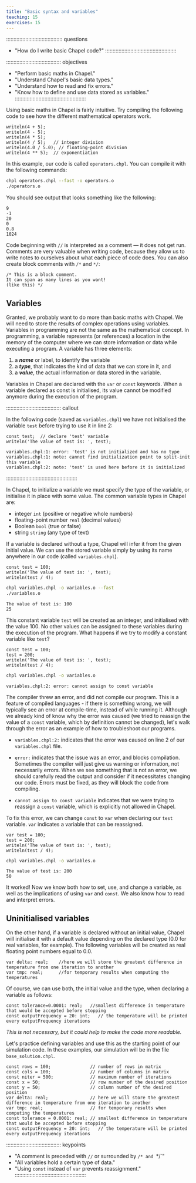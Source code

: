 ```yaml
---
title: "Basic syntax and variables"
teaching: 15
exercises: 15
---
```


:::::::::::::::::::::::::::::::::::::: questions
- "How do I write basic Chapel code?"
::::::::::::::::::::::::::::::::::::::::::::::::

::::::::::::::::::::::::::::::::::::: objectives
- "Perform basic maths in Chapel."
- "Understand Chapel's basic data types."
- "Understand how to read and fix errors."
- "Know how to define and use data stored as variables."
::::::::::::::::::::::::::::::::::::::::::::::::

Using basic maths in Chapel is fairly intuitive. Try compiling the following code to see
how the different mathematical operators work.

```chpl
writeln(4 + 5);
writeln(4 - 5);
writeln(4 * 5);
writeln(4 / 5);   // integer division
writeln(4.0 / 5.0); // floating-point division
writeln(4 ** 5);  // exponentiation
```

In this example, our code is called `operators.chpl`. You can compile it with the following commands:

```bash
chpl operators.chpl --fast -o operators.o
./operators.o
```

You should see output that looks something like the following:

```output
9
-1
20
0
0.8
1024
```

Code beginning with `//` is interpreted as a comment &mdash; it does not get run. Comments are very valuable
when writing code, because they allow us to write notes to ourselves about what each piece of code does. You
can also create block comments with `/*` and `*/`:

```chpl
/* This is a block comment.
It can span as many lines as you want!
(like this) */
```

## Variables

Granted, we probably want to do more than basic maths with Chapel. We will need to store the results of
complex operations using variables. Variables in programming are not the same as the mathematical concept. In
programming, a variable represents (or references) a location in the memory of the computer where we can store information or
data while executing a program. A variable has three elements:

1. a **_name_** or label, to identify the variable 
2. a **_type_**, that indicates the kind of data that we can store in it, and
3. a **_value_**, the actual information or data stored in the variable.

Variables in Chapel are declared with the `var` or `const` keywords. When a variable declared as const is
initialised, its value cannot be modified anymore during the execution of the program.



::::::::::::::::::::::::::::::::::::: callout

In the following code (saved as `variables.chpl`) we have not initialised the variable `test` before trying to
use it in line 2:

```chpl
const test;  // declare 'test' variable
writeln('The value of test is: ', test);
```
```error
variables.chpl:1: error: 'test' is not initialized and has no type
variables.chpl:1: note: cannot find initialization point to split-init this variable
variables.chpl:2: note: 'test' is used here before it is initialized
```

::::::::::::::::::::::::::::::::::::::::::::::::



In Chapel, to initialize a variable we must specify the type of the variable, or initialise it in place with some
value. The common variable types in Chapel are:

* integer `int` (positive or negative whole numbers)
* floating-point number `real` (decimal values)
* Boolean `bool`  (true or false)
* string `string` (any type of text)

If a variable is declared without a type, Chapel will infer it from the given
initial value. We can use the stored variable simply by using its name anywhere
in our code (called `variables.chpl`).

```chpl
const test = 100;
writeln('The value of test is: ', test);
writeln(test / 4);
```

```bash
chpl variables.chpl -o variables.o --fast
./variables.o
```

```output
The value of test is: 100
25
```

This constant variable `test` will be created as an integer, and initialised with the value 100. No other
values can be assigned to these variables during the execution of the program. What happens if we try to
modify a constant variable like `test`?

```chpl
const test = 100;
test = 200;
writeln('The value of test is: ', test);
writeln(test / 4);
```

```bash
chpl variables.chpl -o variables.o
```

```error
variables.chpl:2: error: cannot assign to const variable
```

The compiler threw an error, and did not compile our program. This is a feature of compiled languages - if
there is something wrong, we will typically see an error at compile-time, instead of while running
it. Although we already kind of know why the error was caused (we tried to reassign the value of a `const`
variable, which by definition cannot be changed), let's walk through the error as an example of how to
troubleshoot our programs.

* `variables.chpl:2:` indicates that the error was caused on line 2 of our `variables.chpl` file.

* `error:` indicates that the issue was an error, and blocks compilation.  Sometimes the compiler will just
  give us warning or information, not necessarily errors. When we see something that is not an error, we
  should carefully read the output and consider if it necessitates changing our code.  Errors must be fixed,
  as they will block the code from compiling.

* `cannot assign to const variable` indicates that we were trying to reassign a `const` variable, which is
  explicitly not allowed in Chapel.

To fix this error, we can change `const` to `var` when declaring our `test` variable. `var` indicates a
variable that can be reassigned.

```chpl
var test = 100;
test = 200;
writeln('The value of test is: ', test);
writeln(test / 4);
```

```bash
chpl variables.chpl -o variables.o
```

```output
The value of test is: 200
50
```

It worked! Now we know both how to set, use, and change a variable, as well as the implications of using `var`
and `const`. We also know how to read and interpret errors.

## Uninitialised variables

On the other hand, if a variable is declared without an initial value, Chapel will initialise it with a
default value depending on the declared type (0.0 for real variables, for example). The following variables
will be created as real floating point numbers equal to 0.0.

```chpl
var delta: real;	//here we will store the greatest difference in temperature from one iteration to another 
var tmp: real;		//for temporary results when computing the temperatures
```

Of course, we can use both, the initial value and the type, when declaring a variable as follows:

```chpl
const tolerance=0.0001: real;	//smallest difference in temperature that would be accepted before stopping
const outputFrequency = 20: int;   // the temperature will be printed every outputFrequency iterations
```

*This is not necessary, but it could help to make the code more readable.*


Let's practice defining variables and use this as the starting point of our simulation code. In these
examples, our simulation will be in the file `base_solution.chpl`.

```chpl
const rows = 100;               // number of rows in matrix
const cols = 100;               // number of columns in matrix
const niter = 500;              // maximum number of iterations
const x = 50;                   // row number of the desired position
const y = 50;                   // column number of the desired position
var delta: real;                // here we will store the greatest difference in temperature from one iteration to another 
var tmp: real;                  // for temporary results when computing the temperatures
const tolerance = 0.0001: real; // smallest difference in temperature that would be accepted before stopping
const outputFrequency = 20: int;   // the temperature will be printed every outputFrequency iterations
```

::::::::::::::::::::::::::::::::::::: keypoints
- "A comment is preceded with `//` or surrounded by `/* and `*/`"
- "All variables hold a certain type of data."
- "Using `const` instead of `var` prevents reassignment."
::::::::::::::::::::::::::::::::::::::::::::::::
